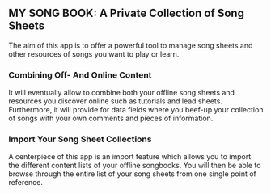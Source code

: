 ## MY SONG BOOK: A Private Collection of Song Sheets

The aim of this app is to offer a powerful tool to manage song sheets and
other resources of songs you want to play or learn.

### Combining Off- And Online Content
It will eventually allow to combine both your offline song sheets and 
resources you discover online such as tutorials and lead sheets. 
Furthermore, it will provide for data fields where you beef-up your
collection of songs with your own comments and pieces of information.

### Import Your Song Sheet Collections
A centerpiece of this app is an import feature which allows you to import 
the different content lists of your offline songbooks. You will then be able
to browse through the entire list of your song sheets from one single point
of reference.

